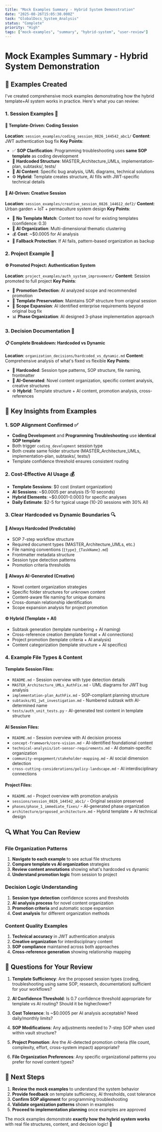 ```yaml
---
title: "Mock Examples Summary - Hybrid System Demonstration"
date: "2025-08-26T15:05:30.000Z"
task: "GlobalDocs_System_Analysis"
status: "Complete"
priority: "High"
tags: ["mock-examples", "summary", "hybrid-system", "user-review"]
---
```


# Mock Examples Summary - Hybrid System Demonstration

## 🎯 Examples Created

I've created comprehensive mock examples demonstrating how the hybrid template+AI system works in practice. Here's what you can review:

### **1. Session Examples** 📁

#### **🔧 Template-Driven: Coding Session**
**Location**: `session_examples/coding_session_0826_144542_abc1/`
**Content**: JWT authentication bug fix
**Key Points**:
- ✅ **SOP Clarification**: Programming troubleshooting uses **same SOP template** as coding development
- 🔧 **Hardcoded Structure**: MASTER_Architecture_UMLs, implementation-plan, subtasks/, tests/
- 🤖 **AI Content**: Specific bug analysis, UML diagrams, technical solutions
- ⚙️ **Hybrid**: Template creates structure, AI fills with JWT-specific technical details

#### **🤖 AI-Driven: Creative Session**
**Location**: `session_examples/creative_session_0826_144612_def2/`
**Content**: Urban garden + IoT + permaculture system design
**Key Points**:
- 🤖 **No Template Match**: Content too novel for existing templates (confidence: 0.3)
- 🤖 **AI Organization**: Multi-dimensional thematic clustering
- 💰 **Cost**: ~$0.0005 for AI analysis
- 🔄 **Fallback Protection**: If AI fails, pattern-based organization as backup

### **2. Project Example** 📁

#### **⚙️ Promoted Project: Authentication System**
**Location**: `project_examples/auth_system_improvement/`
**Content**: Session promoted to full project
**Key Points**:
- 🤖 **Promotion Detection**: AI analyzed scope and recommended promotion
- 🔧 **Template Preservation**: Maintains SOP structure from original session
- 🎯 **Scope Expansion**: AI identified enterprise requirements beyond original bug fix
- 📊 **Phase Organization**: AI designed 3-phase implementation approach

### **3. Decision Documentation** 📁

#### **📋 Complete Breakdown: Hardcoded vs Dynamic**
**Location**: `organization_decisions/hardcoded_vs_dynamic.md`
**Content**: Comprehensive analysis of what's fixed vs flexible
**Key Points**:
- 🔧 **Hardcoded**: Session type patterns, SOP structure, file naming, frontmatter
- 🤖 **AI-Generated**: Novel content organization, specific content analysis, creative structures
- ⚙️ **Hybrid**: Template structure + AI content, promotion analysis, cross-references

## 🎯 Key Insights from Examples

### **1. SOP Alignment Confirmed** ✅
- **Coding Development** and **Programming Troubleshooting** use **identical SOP template**
- Both trigger `coding_development` session type
- Both create same folder structure (MASTER_Architecture_UMLs, implementation-plan, subtasks/, tests/)
- Template confidence threshold ensures consistent routing

### **2. Cost-Effective AI Usage** 💰
- **Template Sessions**: $0 cost (instant organization)
- **AI Sessions**: ~$0.0005 per analysis (5-10 seconds)
- **Hybrid Elements**: ~$0.0001-0.0003 for specific analyses
- **Daily Estimate**: $2-5 for typical usage (10-20 sessions with 30% AI)

### **3. Clear Hardcoded vs Dynamic Boundaries** 🔍

#### **🔧 Always Hardcoded (Predictable)**
- SOP 7-step workflow structure
- Required document types (MASTER_Architecture_UMLs, etc.)
- File naming conventions (`{type}_{TaskName}.md`)
- Frontmatter metadata structure
- Session type detection patterns
- Promotion criteria thresholds

#### **🤖 Always AI-Generated (Creative)**
- Novel content organization strategies
- Specific folder structures for unknown content
- Content-aware file naming for unique domains
- Cross-domain relationship identification
- Scope expansion analysis for project promotion

#### **⚙️ Hybrid (Template + AI)**
- Subtask generation (template numbering + AI naming)
- Cross-reference creation (template format + AI connections)
- Project promotion (template criteria + AI analysis)
- Content categorization (template structure + AI specifics)

### **4. Example File Types & Content**

#### **Template Session Files**:
- `README.md` - Session overview with type detection details
- `MASTER_Architecture_UMLs_AuthFix.md` - UML diagrams for JWT bug analysis
- `implementation-plan_AuthFix.md` - SOP-compliant planning structure
- `subtasks/01_jwt_investigation.md` - Numbered subtask with AI-determined name
- `tests/auth_unit_tests.py` - AI-generated test content in template structure

#### **AI Session Files**:
- `README.md` - Session overview with AI decision process
- `concept-framework/core-vision.md` - AI-identified foundational content
- `technical-analysis/iot-sensor-requirements.md` - AI domain-specific organization
- `community-engagement/stakeholder-mapping.md` - AI social dimension detection
- `cross-cutting-considerations/policy-landscape.md` - AI interdisciplinary connections

#### **Project Files**:
- `README.md` - Project overview with promotion analysis
- `sessions/session_0826_144542_abc1/` - Original session preserved
- `phases/phase_1_immediate_fixes/` - AI-generated phase organization
- `architecture/proposed_architecture.md` - Hybrid template + AI technical design

## 🔍 What You Can Review

### **File Organization Patterns**
1. **Navigate to each example** to see actual file structures
2. **Compare template vs AI organization** strategies
3. **Review content annotations** showing what's hardcoded vs dynamic
4. **Understand promotion logic** from session to project

### **Decision Logic Understanding**
1. **Session type detection** confidence scores and thresholds
2. **AI analysis process** for novel content organization
3. **Promotion criteria** and automatic scope expansion
4. **Cost analysis** for different organization methods

### **Content Quality Examples**
1. **Technical accuracy** in JWT authentication analysis
2. **Creative organization** for interdisciplinary content
3. **SOP compliance** maintained across both approaches
4. **Cross-reference generation** showing relationship mapping

## 🤔 Questions for Your Review

1. **Template Sufficiency**: Are the proposed session types (coding, troubleshooting using same SOP, research, documentation) sufficient for your workflows?

2. **AI Confidence Threshold**: Is 0.7 confidence threshold appropriate for template vs AI routing? Should it be higher/lower?

3. **Cost Tolerance**: Is ~$0.0005 per AI analysis acceptable? Need daily/monthly limits?

4. **SOP Modifications**: Any adjustments needed to 7-step SOP when used within vault structure?

5. **Project Promotion**: Are the AI-detected promotion criteria (file count, complexity, effort, cross-system impact) appropriate?

6. **File Organization Preferences**: Any specific organizational patterns you prefer for novel content types?

## 📍 Next Steps

1. **Review the mock examples** to understand the system behavior
2. **Provide feedback** on template sufficiency, AI thresholds, cost tolerance
3. **Confirm SOP alignment** for programming troubleshooting
4. **Validate organization patterns** shown in examples
5. **Proceed to implementation planning** once examples are approved

The mock examples demonstrate **exactly how the hybrid system works** with real file structures, content, and decision logic! 🚀
